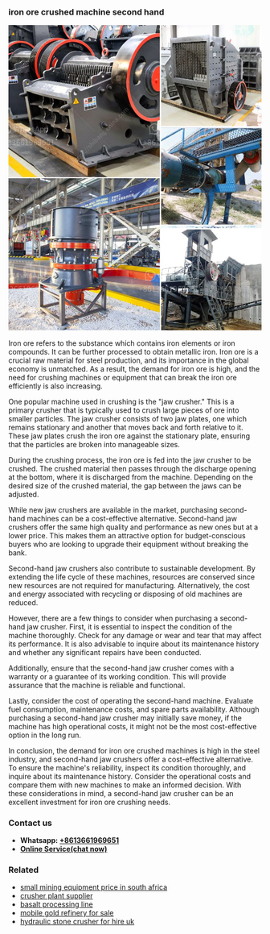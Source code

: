 <h3>iron ore crushed machine second hand</h3><img src='1708663245.jpg' alt=''><p>Iron ore refers to the substance which contains iron elements or iron compounds. It can be further processed to obtain metallic iron. Iron ore is a crucial raw material for steel production, and its importance in the global economy is unmatched. As a result, the demand for iron ore is high, and the need for crushing machines or equipment that can break the iron ore efficiently is also increasing.</p><p>One popular machine used in crushing is the "jaw crusher." This is a primary crusher that is typically used to crush large pieces of ore into smaller particles. The jaw crusher consists of two jaw plates, one which remains stationary and another that moves back and forth relative to it. These jaw plates crush the iron ore against the stationary plate, ensuring that the particles are broken into manageable sizes.</p><p>During the crushing process, the iron ore is fed into the jaw crusher to be crushed. The crushed material then passes through the discharge opening at the bottom, where it is discharged from the machine. Depending on the desired size of the crushed material, the gap between the jaws can be adjusted.</p><p>While new jaw crushers are available in the market, purchasing second-hand machines can be a cost-effective alternative. Second-hand jaw crushers offer the same high quality and performance as new ones but at a lower price. This makes them an attractive option for budget-conscious buyers who are looking to upgrade their equipment without breaking the bank.</p><p>Second-hand jaw crushers also contribute to sustainable development. By extending the life cycle of these machines, resources are conserved since new resources are not required for manufacturing. Alternatively, the cost and energy associated with recycling or disposing of old machines are reduced.</p><p>However, there are a few things to consider when purchasing a second-hand jaw crusher. First, it is essential to inspect the condition of the machine thoroughly. Check for any damage or wear and tear that may affect its performance. It is also advisable to inquire about its maintenance history and whether any significant repairs have been conducted.</p><p>Additionally, ensure that the second-hand jaw crusher comes with a warranty or a guarantee of its working condition. This will provide assurance that the machine is reliable and functional.</p><p>Lastly, consider the cost of operating the second-hand machine. Evaluate fuel consumption, maintenance costs, and spare parts availability. Although purchasing a second-hand jaw crusher may initially save money, if the machine has high operational costs, it might not be the most cost-effective option in the long run.</p><p>In conclusion, the demand for iron ore crushed machines is high in the steel industry, and second-hand jaw crushers offer a cost-effective alternative. To ensure the machine's reliability, inspect its condition thoroughly, and inquire about its maintenance history. Consider the operational costs and compare them with new machines to make an informed decision. With these considerations in mind, a second-hand jaw crusher can be an excellent investment for iron ore crushing needs.</p><h3>Contact us</h3><ul><li><strong>Whatsapp:&nbsp;<a href="https://wa.me/8613661969651">+8613661969651</a></strong></li><li><a href="https://swt.shibang-china.com/?git&amp;zhl&amp;iron ore crushed machine second hand"><strong>Online Service(chat now)</strong></a></li></ul><h3>Related</h3><ul><li><a href='small mining equipment price in south africa.md'>small mining equipment price in south africa</a></li><li><a href='crusher plant supplier.md'>crusher plant supplier</a></li><li><a href='basalt processing line.md'>basalt processing line</a></li><li><a href='mobile gold refinery for sale.md'>mobile gold refinery for sale</a></li><li><a href='hydraulic stone crusher for hire uk.md'>hydraulic stone crusher for hire uk</a></li></ul>